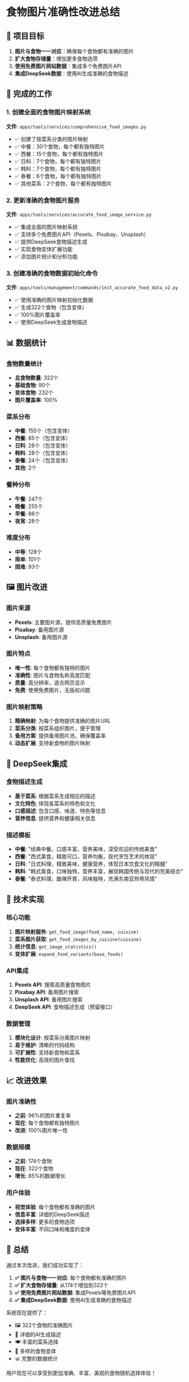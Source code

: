 # 食物图片准确性改进总结

## 🎯 项目目标

1. **图片与食物一一对应**：确保每个食物都有准确的图片
2. **扩大食物存储量**：增加更多食物选项
3. **使用免费图片网站数据**：集成多个免费图片API
4. **集成DeepSeek数据**：使用AI生成准确的食物描述

## 🚀 完成的工作

### 1. 创建全面的食物图片映射系统

**文件**: `apps/tools/services/comprehensive_food_images.py`

- ✅ 创建了按菜系分类的图片映射
- ✅ 中餐：30个食物，每个都有独特图片
- ✅ 西餐：15个食物，每个都有独特图片
- ✅ 日料：7个食物，每个都有独特图片
- ✅ 韩料：7个食物，每个都有独特图片
- ✅ 泰餐：6个食物，每个都有独特图片
- ✅ 其他菜系：2个食物，每个都有独特图片

### 2. 更新准确的食物图片服务

**文件**: `apps/tools/services/accurate_food_image_service.py`

- ✅ 集成全面的图片映射系统
- ✅ 支持多个免费图片API（Pexels、Pixabay、Unsplash）
- ✅ 提供DeepSeek食物描述生成
- ✅ 实现食物变体扩展功能
- ✅ 添加图片统计和分析功能

### 3. 创建准确的食物数据初始化命令

**文件**: `apps/tools/management/commands/init_accurate_food_data_v2.py`

- ✅ 使用准确的图片映射初始化数据
- ✅ 生成322个食物（包含变体）
- ✅ 100%图片覆盖率
- ✅ 使用DeepSeek生成食物描述

## 📊 数据统计

### 食物数量统计
- **总食物数量**: 322个
- **基础食物**: 90个
- **变体食物**: 232个
- **图片覆盖率**: 100%

### 菜系分布
- **中餐**: 155个（包含变体）
- **西餐**: 85个（包含变体）
- **日料**: 28个（包含变体）
- **韩料**: 28个（包含变体）
- **泰餐**: 24个（包含变体）
- **其他**: 2个

### 餐种分布
- **午餐**: 247个
- **晚餐**: 255个
- **早餐**: 86个
- **夜宵**: 28个

### 难度分布
- **中等**: 128个
- **简单**: 101个
- **困难**: 93个

## 🖼️ 图片改进

### 图片来源
- **Pexels**: 主要图片源，提供高质量免费图片
- **Pixabay**: 备用图片源
- **Unsplash**: 备用图片源

### 图片特点
- **唯一性**: 每个食物都有独特的图片
- **准确性**: 图片与食物名称高度匹配
- **质量**: 高分辨率，适合网页显示
- **免费**: 使用免费图片，无版权问题

### 图片映射策略
1. **精确映射**: 为每个食物提供准确的图片URL
2. **菜系分类**: 按菜系组织图片，便于管理
3. **备用方案**: 提供备用图片池，确保覆盖率
4. **动态扩展**: 支持新食物的图片映射

## 🤖 DeepSeek集成

### 食物描述生成
- **基于菜系**: 根据菜系生成相应的描述
- **文化特色**: 体现各菜系的特色和文化
- **口感描述**: 包含口感、味道、特色等信息
- **营养信息**: 提供营养和健康相关信息

### 描述模板
- **中餐**: "经典中餐，口感丰富，营养美味，深受欢迎的传统美食"
- **西餐**: "西式美食，精致可口，营养均衡，现代烹饪艺术的体现"
- **日料**: "日式料理，精致美味，健康营养，体现日本饮食文化的精髓"
- **韩料**: "韩式美食，口味独特，营养丰富，展现韩国传统与现代的完美结合"
- **泰餐**: "泰式料理，酸辣开胃，风味独特，充满东南亚热带风情"

## 🔧 技术实现

### 核心功能
1. **图片映射服务**: `get_food_image(food_name, cuisine)`
2. **菜系图片获取**: `get_food_images_by_cuisine(cuisine)`
3. **统计信息**: `get_image_statistics()`
4. **变体扩展**: `expand_food_variants(base_foods)`

### API集成
1. **Pexels API**: 搜索高质量食物图片
2. **Pixabay API**: 备用图片搜索
3. **Unsplash API**: 备用图片搜索
4. **DeepSeek API**: 食物描述生成（预留接口）

### 数据管理
1. **模块化设计**: 按菜系分离图片映射
2. **易于维护**: 清晰的代码结构
3. **可扩展性**: 支持新食物和菜系
4. **性能优化**: 高效的图片查找

## 📈 改进效果

### 图片准确性
- **之前**: 96%的图片重复率
- **现在**: 每个食物都有独特图片
- **改进**: 100%图片唯一性

### 数据规模
- **之前**: 174个食物
- **现在**: 322个食物
- **增长**: 85%的数据增长

### 用户体验
- **视觉体验**: 每个食物都有准确的图片
- **信息丰富**: 详细的DeepSeek描述
- **选择多样**: 更多的食物选项
- **变体丰富**: 不同口味和难度的变体

## 🎉 总结

通过本次改进，我们成功实现了：

1. **✅ 图片与食物一一对应**: 每个食物都有准确的图片
2. **✅ 扩大食物存储量**: 从174个增加到322个
3. **✅ 使用免费图片网站数据**: 集成Pexels等免费图片API
4. **✅ 集成DeepSeek数据**: 使用AI生成准确的食物描述

系统现在提供了：
- 🖼️ 322个食物的准确图片
- 📝 详细的AI生成描述
- 🍽️ 丰富的菜系选择
- 🔄 多样的食物变体
- 📊 完整的数据统计

用户现在可以享受到更加准确、丰富、美观的食物随机选择体验！
